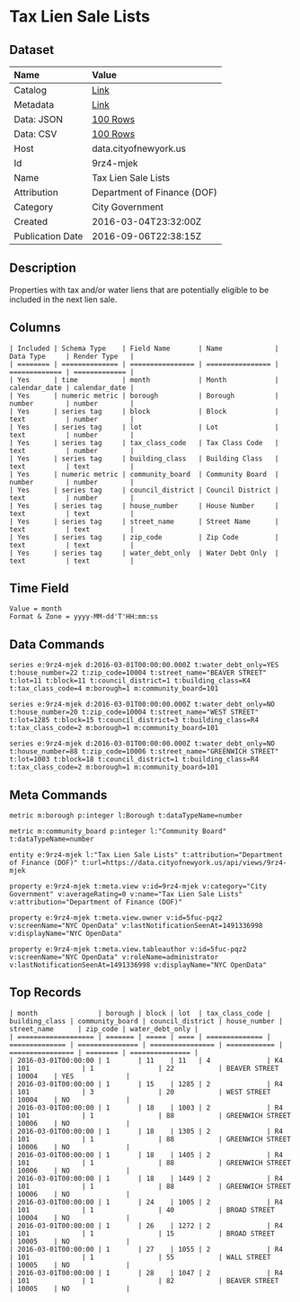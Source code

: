 # Tax Lien Sale Lists

## Dataset

| Name | Value |
| :--- | :---- |
| Catalog | [Link](https://catalog.data.gov/dataset/tax-lien-sale-lists) |
| Metadata | [Link](https://data.cityofnewyork.us/api/views/9rz4-mjek) |
| Data: JSON | [100 Rows](https://data.cityofnewyork.us/api/views/9rz4-mjek/rows.json?max_rows=100) |
| Data: CSV | [100 Rows](https://data.cityofnewyork.us/api/views/9rz4-mjek/rows.csv?max_rows=100) |
| Host | data.cityofnewyork.us |
| Id | 9rz4-mjek |
| Name | Tax Lien Sale Lists |
| Attribution | Department of Finance (DOF) |
| Category | City Government |
| Created | 2016-03-04T23:32:00Z |
| Publication Date | 2016-09-06T22:38:15Z |

## Description

Properties with tax and/or water liens that are potentially eligible to be included in the next lien sale.

## Columns

```ls
| Included | Schema Type    | Field Name       | Name             | Data Type     | Render Type   |
| ======== | ============== | ================ | ================ | ============= | ============= |
| Yes      | time           | month            | Month            | calendar_date | calendar_date |
| Yes      | numeric metric | borough          | Borough          | number        | number        |
| Yes      | series tag     | block            | Block            | text          | number        |
| Yes      | series tag     | lot              | Lot              | text          | number        |
| Yes      | series tag     | tax_class_code   | Tax Class Code   | text          | number        |
| Yes      | series tag     | building_class   | Building Class   | text          | text          |
| Yes      | numeric metric | community_board  | Community Board  | number        | number        |
| Yes      | series tag     | council_district | Council District | text          | number        |
| Yes      | series tag     | house_number     | House Number     | text          | text          |
| Yes      | series tag     | street_name      | Street Name      | text          | text          |
| Yes      | series tag     | zip_code         | Zip Code         | text          | text          |
| Yes      | series tag     | water_debt_only  | Water Debt Only  | text          | text          |
```

## Time Field

```ls
Value = month
Format & Zone = yyyy-MM-dd'T'HH:mm:ss
```

## Data Commands

```ls
series e:9rz4-mjek d:2016-03-01T00:00:00.000Z t:water_debt_only=YES t:house_number=22 t:zip_code=10004 t:street_name="BEAVER STREET" t:lot=11 t:block=11 t:council_district=1 t:building_class=K4 t:tax_class_code=4 m:borough=1 m:community_board=101

series e:9rz4-mjek d:2016-03-01T00:00:00.000Z t:water_debt_only=NO t:house_number=20 t:zip_code=10004 t:street_name="WEST STREET" t:lot=1285 t:block=15 t:council_district=3 t:building_class=R4 t:tax_class_code=2 m:borough=1 m:community_board=101

series e:9rz4-mjek d:2016-03-01T00:00:00.000Z t:water_debt_only=NO t:house_number=88 t:zip_code=10006 t:street_name="GREENWICH STREET" t:lot=1003 t:block=18 t:council_district=1 t:building_class=R4 t:tax_class_code=2 m:borough=1 m:community_board=101
```

## Meta Commands

```ls
metric m:borough p:integer l:Borough t:dataTypeName=number

metric m:community_board p:integer l:"Community Board" t:dataTypeName=number

entity e:9rz4-mjek l:"Tax Lien Sale Lists" t:attribution="Department of Finance (DOF)" t:url=https://data.cityofnewyork.us/api/views/9rz4-mjek

property e:9rz4-mjek t:meta.view v:id=9rz4-mjek v:category="City Government" v:averageRating=0 v:name="Tax Lien Sale Lists" v:attribution="Department of Finance (DOF)"

property e:9rz4-mjek t:meta.view.owner v:id=5fuc-pqz2 v:screenName="NYC OpenData" v:lastNotificationSeenAt=1491336998 v:displayName="NYC OpenData"

property e:9rz4-mjek t:meta.view.tableauthor v:id=5fuc-pqz2 v:screenName="NYC OpenData" v:roleName=administrator v:lastNotificationSeenAt=1491336998 v:displayName="NYC OpenData"
```

## Top Records

```ls
| month               | borough | block | lot  | tax_class_code | building_class | community_board | council_district | house_number | street_name      | zip_code | water_debt_only | 
| =================== | ======= | ===== | ==== | ============== | ============== | =============== | ================ | ============ | ================ | ======== | =============== | 
| 2016-03-01T00:00:00 | 1       | 11    | 11   | 4              | K4             | 101             | 1                | 22           | BEAVER STREET    | 10004    | YES             | 
| 2016-03-01T00:00:00 | 1       | 15    | 1285 | 2              | R4             | 101             | 3                | 20           | WEST STREET      | 10004    | NO              | 
| 2016-03-01T00:00:00 | 1       | 18    | 1003 | 2              | R4             | 101             | 1                | 88           | GREENWICH STREET | 10006    | NO              | 
| 2016-03-01T00:00:00 | 1       | 18    | 1305 | 2              | R4             | 101             | 1                | 88           | GREENWICH STREET | 10006    | NO              | 
| 2016-03-01T00:00:00 | 1       | 18    | 1405 | 2              | R4             | 101             | 1                | 88           | GREENWICH STREET | 10006    | NO              | 
| 2016-03-01T00:00:00 | 1       | 18    | 1449 | 2              | R4             | 101             | 1                | 88           | GREENWICH STREET | 10006    | NO              | 
| 2016-03-01T00:00:00 | 1       | 24    | 1005 | 2              | R4             | 101             | 1                | 40           | BROAD STREET     | 10004    | NO              | 
| 2016-03-01T00:00:00 | 1       | 26    | 1272 | 2              | R4             | 101             | 1                | 15           | BROAD STREET     | 10005    | NO              | 
| 2016-03-01T00:00:00 | 1       | 27    | 1055 | 2              | R4             | 101             | 1                | 55           | WALL STREET      | 10005    | NO              | 
| 2016-03-01T00:00:00 | 1       | 28    | 1047 | 2              | R4             | 101             | 1                | 82           | BEAVER STREET    | 10005    | NO              | 
```